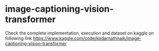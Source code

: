 # image-captioning-vision-transformer
Check the complete implementation, execution and dataset on kaggle on following link https://www.kaggle.com/code/kedarnathnaik/image-captioning-vision-transformer
